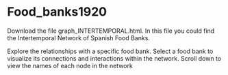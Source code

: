 # Food_banks1920

Download the file graph_INTERTEMPORAL.html. In this file you could find the Intertemporal Network of Spanish Food Banks.

Explore the relationships with a specific food bank. Select a food bank to visualize its connections and interactions within the network. Scroll down to view the names of each node in the network
